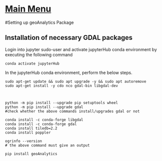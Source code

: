 # [Main Menu](index.html)

#Setting up geoAnalytics Package 

## Installation of necessary GDAL packages

Login into jupyter sudo-user and activate jupyterHub conda environment by executing the following command

    conda activate jupyterHub

In the jupyterHub conda environment, perform the below steps. 

    sudo apt-get update && sudo apt upgrade -y && sudo apt autoremove 
    sudo apt-get install -y cdo nco gdal-bin libgdal-dev
    
    

    python -m pip install --upgrade pip setuptools wheel
    python -m pip install --upgrade gdal
    #check whether the above commands install/upgrades gdal or not

    conda install -c conda-forge libgdal
    conda install -c conda-forge gdal
    conda install tiledb=2.2
    conda install poppler

    ogrinfo --version
    # the above command must give an output

    pip install geoAnalytics